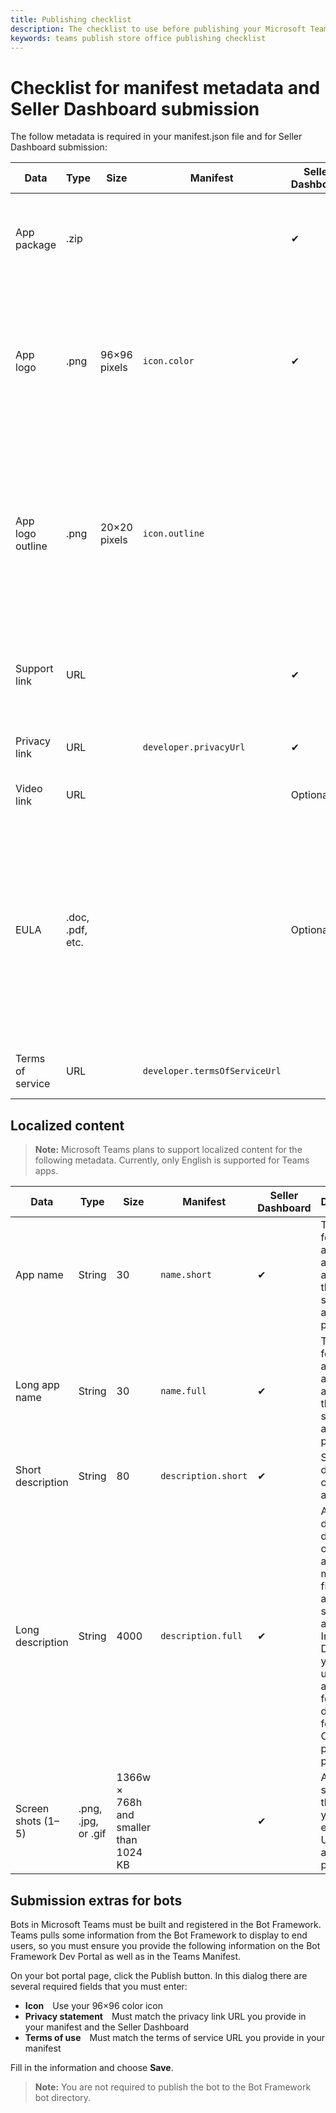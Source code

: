 ```yaml
---
title: Publishing checklist
description: The checklist to use before publishing your Microsoft Teams app to the Office Store
keywords: teams publish store office publishing checklist
---
```


# Checklist for manifest metadata and Seller Dashboard submission

The follow metadata is required in your manifest.json file and for Seller Dashboard submission:

|Data|Type|Size|Manifest|Seller Dashboard|Description|
|---|---|---|---|---|---|
|App package|.zip|||✔|The actual app package for sideloading or Office Store submission.|
|App logo|.png|96&times;96 pixels|`icon.color`|✔|The icon to display in the product page listing in the Office Store or Teams gallery. This is your full-color product icon.|
|App logo outline|.png|20&times;20 pixels|`icon.outline`||The icon to display in Teams, in the Teams chat channel and other locations. This is your logo rendered as a white outline with transparent background.|
|Support link|URL|||✔|A link to support material for end users. Can be HTTP or HTTPS.|
|Privacy link|URL||`developer.privacyUrl`|✔|A link to your privacy policy (HTTPS).|
|Video link|URL|||Optional|A link to a video about your app.|
|EULA|.doc, .pdf, etc.|||Optional|The Office Store requires an end-user licensing agreement (EULA), which you can provide as an attachment. If you choose not to submit a EULA, one will be provided on your behalf.| 
|Terms of service|URL||`developer.termsOfServiceUrl`||A link to your terms of service (HTTPS).|

## Localized content

>**Note:** Microsoft Teams plans to support localized content for the following metadata. Currently, only English is supported for Teams apps.

|Data|Type|Size|Manifest|Seller Dashboard|Description|
|---|---|---|---|---|---|
|App name|String|30|`name.short`|✔|The name for your application as it should appear in the storefront and in product.|
|Long app name|String|30|`name.full`|✔|The name for your application as it should appear in the storefront and in product.|
|Short description|String|80|`description.short`|✔|Short description of your app.|
|Long description|String|4000|`description.full`|✔|A more detailed description of your app. In the manifest file, an accurate summary is adequate. In the Seller Dashboard, you can use a richer and formatted description for the Office Store product page.|
|Screen shots (1&ndash;5)|.png, .jpg, or .gif|1366w &times; 768h and smaller than 1024 KB||✔|At least one screen shot that shows your app experience. Uses on the app details page.|

## Submission extras for bots

Bots in Microsoft Teams must be built and registered in the Bot Framework. Teams pulls some information from the Bot Framework to display to end users, so you must ensure you provide the following information on the Bot Framework Dev Portal as well as in the Teams Manifest.

On your bot portal page, click the Publish button. In this dialog there are several required fields that you must enter:

* **Icon**&emsp;Use your 96&times;96 color icon
* **Privacy statement**&emsp;Must match the privacy link URL you provide in your manifest and the Seller Dashboard
* **Terms of use**&emsp;Must match the terms of service URL you provide in your manifest

Fill in the information and choose **Save**.

>**Note:** You are not required to publish the bot to the Bot Framework bot directory.
